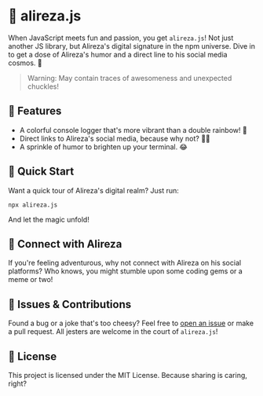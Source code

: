 # 🚀 alireza.js

When JavaScript meets fun and passion, you get `alireza.js`! Not just another JS library, but Alireza's digital signature in the npm universe. Dive in to get a dose of Alireza's humor and a direct line to his social media cosmos. 🌌

> Warning: May contain traces of awesomeness and unexpected chuckles!

## 🎉 Features

- A colorful console logger that's more vibrant than a double rainbow! 🌈
- Direct links to Alireza's social media, because why not? 🤷‍♂️
- A sprinkle of humor to brighten up your terminal. 😂

## 🚀 Quick Start

Want a quick tour of Alireza's digital realm? Just run:

```
npx alireza.js
```

And let the magic unfold!

## 🤝 Connect with Alireza

If you're feeling adventurous, why not connect with Alireza on his social platforms? Who knows, you might stumble upon some coding gems or a meme or two!

## 🐞 Issues & Contributions

Found a bug or a joke that's too cheesy? Feel free to [open an issue](https://github.com/alirezahamid/alireza.js/issues) or make a pull request. All jesters are welcome in the court of `alireza.js`!

## 📜 License

This project is licensed under the MIT License. Because sharing is caring, right?
